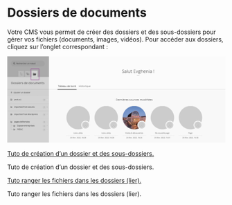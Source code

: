 # Dossiers de documents

Votre CMS vous permet de créer des dossiers et des sous-dossiers pour gérer vos fichiers (documents, images, vidéos). Pour accéder aux dossiers, cliquez sur l’onglet correspondant :

![Capture d’écran 2022-02-25 à 16.47.18.png](Dossiers%20de%20documents/Capture_decran_2022-02-25_a_16.47.18.png)

[Tuto de création d’un dossier et des sous-dossiers.](Dossiers%20de%20documents/Enregistrement_de_lecran_2022-02-25_a_16.49.21.mov)

Tuto de création d’un dossier et des sous-dossiers.

[Tuto ranger les fichiers dans les dossiers (lier). ](Dossiers%20de%20documents/Enregistrement_de_lecran_2022-02-25_a_16.50.55.mov)

Tuto ranger les fichiers dans les dossiers (lier). 

